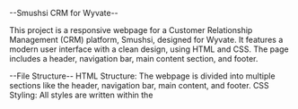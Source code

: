 --Smushsi CRM for Wyvate--

This project is a responsive webpage for a Customer Relationship Management (CRM) platform, Smushsi, designed for Wyvate. It features a modern user interface with a clean design, using HTML and CSS. The page includes a header, navigation bar, main content section, and footer.

--File Structure--
HTML Structure: The webpage is divided into multiple sections like the header, navigation bar, main content, and footer.
CSS Styling: All styles are written within the <style> tag in the <head> section of the document for simplicity.

--Features--

--1. Header Section--
Displays a notification banner at the top.
Includes a "What's new" link to direct users to release notes.

--2. Navigation Bar--
Contains a logo (smushi.png) and navigation links:
Solutions
Company
Resources
Pricing
Two buttons:
Live Demo: Displays the demo of the CRM.
Get Started: Directs users to begin using the CRM.

--3. Main Content--
A two-column layout:
Left Column:
Title: "Manage your CRM the right way".
Description of the platform's benefits.
Two action buttons: Get Started and Live Demo.
Right Column:
Placeholder box (grey-box) for potential visual content, like an image or video.

--4. Footer Section--
Contains a tagline: "Improving the relationships of customers and businesses".
Displays logos of partner platforms (e.g., Smushsi_l.png, Marshi_l.png) with their respective names.

--Responsive Design--
The page uses flexbox for layout adjustments.
Adapts to smaller screens using media queries (@media):
Main content rearranges into a vertical layout for screens smaller than 768px.


--Technologies Used--
HTML5: Semantic structuring of the webpage.
CSS3: Custom styling and responsive design.
Flexbox for alignment.
Media queries for responsiveness.
Google Fonts: Custom font Inter for a modern look.
Font Awesome: Icons, e.g., caret-down (fas fa-caret-down).

--Setup and Usage--
Clone the repository:
bash
git clone https://github.com/abhisheksharma12891/Wyvate
Open index.html in a browser.

--Customization--
Replace placeholders like smushi.png and grey-box with actual content (e.g., images or videos).
Update the text and navigation links to suit your use case.

--License--
This project is open-source and licensed under the MIT License. See the LICENSE file for more details.
